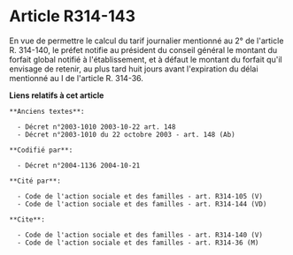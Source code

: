 # Article R314-143

En vue de permettre le calcul du tarif journalier mentionné au 2° de l'article R. 314-140, le préfet notifie au président du
conseil général le montant du forfait global notifié à l'établissement, et à défaut le montant du forfait qu'il envisage de
retenir, au plus tard huit jours avant l'expiration du délai mentionné au I de l'article R. 314-36.

**Liens relatifs à cet article**

	**Anciens textes**:

	  - Décret n°2003-1010 2003-10-22 art. 148
	  - Décret n°2003-1010 du 22 octobre 2003 - art. 148 (Ab)

	**Codifié par**:

	  - Décret n°2004-1136 2004-10-21

	**Cité par**:

	  - Code de l'action sociale et des familles - art. R314-105 (V)
	  - Code de l'action sociale et des familles - art. R314-144 (VD)

	**Cite**:

	  - Code de l'action sociale et des familles - art. R314-140 (V)
	  - Code de l'action sociale et des familles - art. R314-36 (M)
